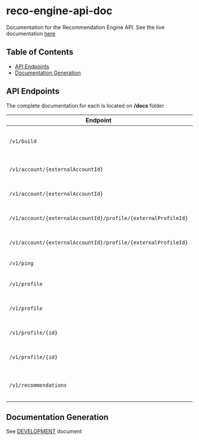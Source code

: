 # reco-engine-api-doc

Documentation for the Recommendation Engine API. See the live documentation [here](https://dive-tv.github.io/reco-engine-api-doc/)

## Table of Contents

* [API Endpoints](#api-endpoints)
* [Documentation Generation](#documentation-generation)

## API Endpoints

The complete documentation for each is located on __/docs__ folder

<!-- markdown-swagger -->
 Endpoint                                                      | Method | Auth? | Description                                                   
 ------------------------------------------------------------- | ------ | ----- | --------------------------------------------------------------
 `/v1/build`                                                   | GET    | Yes   | Returns the information about build of this version of the API
 `/v1/account/{externalAccountId}`                             | PATCH  | Yes   | Updates a user profile on the system                          
 `/v1/account/{externalAccountId}`                             | DELETE | Yes   | Deletes a user profile on the system                          
 `/v1/account/{externalAccountId}/profile/{externalProfileId}` | PATCH  | Yes   | Updates a user profile on the system                          
 `/v1/account/{externalAccountId}/profile/{externalProfileId}` | DELETE | Yes   | Deletes a user profile on the system                          
 `/v1/ping`                                                    | GET    | Yes   | Get the health status of the API                              
 `/v1/profile`                                                 | GET    | Yes   | List all profiles or a single profile by Id on the system     
 `/v1/profile`                                                 | POST   | Yes   | Adds a new user profile to the system                         
 `/v1/profile/{id}`                                            | PATCH  | Yes   | Updates a user profile on the system                          
 `/v1/profile/{id}`                                            | DELETE | Yes   | Removes an existent profile from the system                   
 `/v1/recommendations`                                         | GET    | Yes   | List the recommendations associated with a user profile       
<!-- /markdown-swagger -->

## Documentation Generation

See [DEVELOPMENT](./DEVELOPMENT.md) document